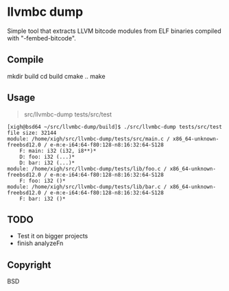 # llvmbc dump

Simple tool that extracts LLVM bitcode modules from ELF binaries compiled with "-fembed-bitcode".

## Compile

mkdir build
cd build
cmake ..
make

## Usage

> src/llvmbc-dump tests/src/test

```text
[xigh@bsd64 ~/src/llvmbc-dump/build]$ ./src/llvmbc-dump tests/src/test 
file size: 32144
module: /home/xigh/src/llvmbc-dump/tests/src/main.c / x86_64-unknown-freebsd12.0 / e-m:e-i64:64-f80:128-n8:16:32:64-S128
	F: main: i32 (i32, i8**)*
	D: foo: i32 (...)*
	D: bar: i32 (...)*
module: /home/xigh/src/llvmbc-dump/tests/lib/foo.c / x86_64-unknown-freebsd12.0 / e-m:e-i64:64-f80:128-n8:16:32:64-S128
	F: foo: i32 ()*
module: /home/xigh/src/llvmbc-dump/tests/lib/bar.c / x86_64-unknown-freebsd12.0 / e-m:e-i64:64-f80:128-n8:16:32:64-S128
	F: bar: i32 ()*
```

## TODO

* Test it on bigger projects
* finish analyzeFn

## Copyright

BSD
